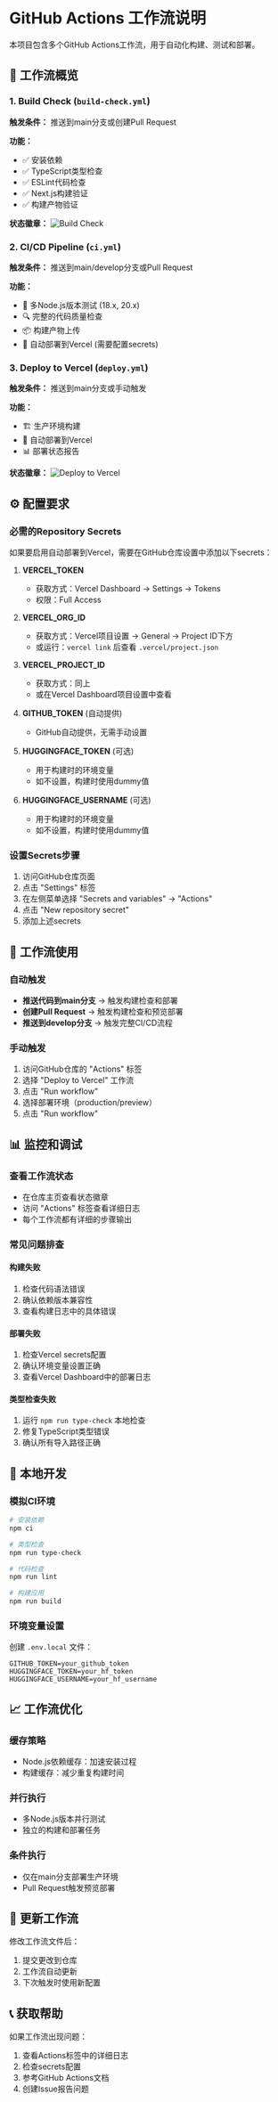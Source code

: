 # GitHub Actions 工作流说明

本项目包含多个GitHub Actions工作流，用于自动化构建、测试和部署。

## 🔄 工作流概览

### 1. Build Check (`build-check.yml`)
**触发条件：** 推送到main分支或创建Pull Request

**功能：**
- ✅ 安装依赖
- ✅ TypeScript类型检查
- ✅ ESLint代码检查
- ✅ Next.js构建验证
- ✅ 构建产物验证

**状态徽章：** ![Build Check](https://github.com/nariahlamb/gh2hf-deployer/actions/workflows/build-check.yml/badge.svg)

### 2. CI/CD Pipeline (`ci.yml`)
**触发条件：** 推送到main/develop分支或Pull Request

**功能：**
- 🧪 多Node.js版本测试 (18.x, 20.x)
- 🔍 完整的代码质量检查
- 📦 构建产物上传
- 🚀 自动部署到Vercel (需要配置secrets)

### 3. Deploy to Vercel (`deploy.yml`)
**触发条件：** 推送到main分支或手动触发

**功能：**
- 🏗️ 生产环境构建
- 🚀 自动部署到Vercel
- 📊 部署状态报告

**状态徽章：** ![Deploy to Vercel](https://github.com/nariahlamb/gh2hf-deployer/actions/workflows/deploy.yml/badge.svg)

## ⚙️ 配置要求

### 必需的Repository Secrets

如果要启用自动部署到Vercel，需要在GitHub仓库设置中添加以下secrets：

1. **VERCEL_TOKEN**
   - 获取方式：Vercel Dashboard → Settings → Tokens
   - 权限：Full Access

2. **VERCEL_ORG_ID**
   - 获取方式：Vercel项目设置 → General → Project ID下方
   - 或运行：`vercel link` 后查看 `.vercel/project.json`

3. **VERCEL_PROJECT_ID**
   - 获取方式：同上
   - 或在Vercel Dashboard项目设置中查看

4. **GITHUB_TOKEN** (自动提供)
   - GitHub自动提供，无需手动设置

5. **HUGGINGFACE_TOKEN** (可选)
   - 用于构建时的环境变量
   - 如不设置，构建时使用dummy值

6. **HUGGINGFACE_USERNAME** (可选)
   - 用于构建时的环境变量
   - 如不设置，构建时使用dummy值

### 设置Secrets步骤

1. 访问GitHub仓库页面
2. 点击 "Settings" 标签
3. 在左侧菜单选择 "Secrets and variables" → "Actions"
4. 点击 "New repository secret"
5. 添加上述secrets

## 🚀 工作流使用

### 自动触发
- **推送代码到main分支** → 触发构建检查和部署
- **创建Pull Request** → 触发构建检查和预览部署
- **推送到develop分支** → 触发完整CI/CD流程

### 手动触发
1. 访问GitHub仓库的 "Actions" 标签
2. 选择 "Deploy to Vercel" 工作流
3. 点击 "Run workflow"
4. 选择部署环境（production/preview）
5. 点击 "Run workflow"

## 📊 监控和调试

### 查看工作流状态
- 在仓库主页查看状态徽章
- 访问 "Actions" 标签查看详细日志
- 每个工作流都有详细的步骤输出

### 常见问题排查

#### 构建失败
1. 检查代码语法错误
2. 确认依赖版本兼容性
3. 查看构建日志中的具体错误

#### 部署失败
1. 检查Vercel secrets配置
2. 确认环境变量设置正确
3. 查看Vercel Dashboard中的部署日志

#### 类型检查失败
1. 运行 `npm run type-check` 本地检查
2. 修复TypeScript类型错误
3. 确认所有导入路径正确

## 🔧 本地开发

### 模拟CI环境
```bash
# 安装依赖
npm ci

# 类型检查
npm run type-check

# 代码检查
npm run lint

# 构建应用
npm run build
```

### 环境变量设置
创建 `.env.local` 文件：
```env
GITHUB_TOKEN=your_github_token
HUGGINGFACE_TOKEN=your_hf_token
HUGGINGFACE_USERNAME=your_hf_username
```

## 📈 工作流优化

### 缓存策略
- Node.js依赖缓存：加速安装过程
- 构建缓存：减少重复构建时间

### 并行执行
- 多Node.js版本并行测试
- 独立的构建和部署任务

### 条件执行
- 仅在main分支部署生产环境
- Pull Request触发预览部署

## 🔄 更新工作流

修改工作流文件后：
1. 提交更改到仓库
2. 工作流自动更新
3. 下次触发时使用新配置

## 📞 获取帮助

如果工作流出现问题：
1. 查看Actions标签中的详细日志
2. 检查secrets配置
3. 参考GitHub Actions文档
4. 创建Issue报告问题
